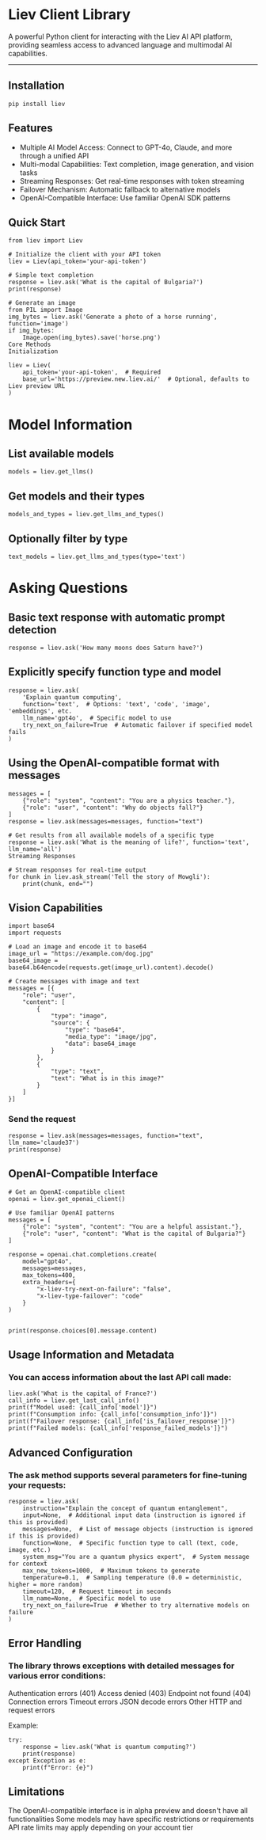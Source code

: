 # Liev Client Library

A powerful Python client for interacting with the Liev AI API platform, providing seamless access to advanced language and multimodal AI capabilities.

---

## Installation

```
pip install liev
```

## Features
- Multiple AI Model Access: Connect to GPT-4o, Claude, and more through a unified API
- Multi-modal Capabilities: Text completion, image generation, and vision tasks
- Streaming Responses: Get real-time responses with token streaming
- Failover Mechanism: Automatic fallback to alternative models
- OpenAI-Compatible Interface: Use familiar OpenAI SDK patterns

## Quick Start

```
from liev import Liev

# Initialize the client with your API token
liev = Liev(api_token='your-api-token')

# Simple text completion
response = liev.ask('What is the capital of Bulgaria?')
print(response)

# Generate an image
from PIL import Image
img_bytes = liev.ask('Generate a photo of a horse running', function='image')
if img_bytes:
    Image.open(img_bytes).save('horse.png')
Core Methods
Initialization

liev = Liev(
    api_token='your-api-token',  # Required
    base_url='https://preview.new.liev.ai/'  # Optional, defaults to Liev preview URL
)

```

# Model Information

## List available models

```
models = liev.get_llms()
```

## Get models and their types

```
models_and_types = liev.get_llms_and_types()
```

## Optionally filter by type

```
text_models = liev.get_llms_and_types(type='text')
```

# Asking Questions

## Basic text response with automatic prompt detection

```
response = liev.ask('How many moons does Saturn have?')
```

## Explicitly specify function type and model

```
response = liev.ask(
    'Explain quantum computing',
    function='text',  # Options: 'text', 'code', 'image', 'embeddings', etc.
    llm_name='gpt4o',  # Specific model to use
    try_next_on_failure=True  # Automatic failover if specified model fails
)
```

## Using the OpenAI-compatible format with messages

```
messages = [
    {"role": "system", "content": "You are a physics teacher."},
    {"role": "user", "content": "Why do objects fall?"}
]
response = liev.ask(messages=messages, function="text")

# Get results from all available models of a specific type
response = liev.ask('What is the meaning of life?', function='text', llm_name='all')
Streaming Responses

# Stream responses for real-time output
for chunk in liev.ask_stream('Tell the story of Mowgli'):
    print(chunk, end="")

```

## Vision Capabilities

```
import base64
import requests

# Load an image and encode it to base64
image_url = "https://example.com/dog.jpg"
base64_image = base64.b64encode(requests.get(image_url).content).decode()

# Create messages with image and text
messages = [{
    "role": "user",
    "content": [
        {
            "type": "image",
            "source": {
                "type": "base64",
                "media_type": "image/jpg",
                "data": base64_image
            }
        },             
        {
            "type": "text",
            "text": "What is in this image?"
        }
    ]
}]
```

### Send the request

```
response = liev.ask(messages=messages, function="text", llm_name='claude37')
print(response)
```

## OpenAI-Compatible Interface

```
# Get an OpenAI-compatible client
openai = liev.get_openai_client()

# Use familiar OpenAI patterns
messages = [
    {"role": "system", "content": "You are a helpful assistant."},
    {"role": "user", "content": "What is the capital of Bulgaria?"}
]

response = openai.chat.completions.create(
    model="gpt4o", 
    messages=messages,
    max_tokens=400,
    extra_headers={
        "x-liev-try-next-on-failure": "false",
        "x-liev-type-failover": "code"
    }
)


print(response.choices[0].message.content)

```

## Usage Information and Metadata
### You can access information about the last API call made:

```
liev.ask('What is the capital of France?')
call_info = liev.get_last_call_info()
print(f"Model used: {call_info['model']}")
print(f"Consumption info: {call_info['consumption_info']}")
print(f"Failover response: {call_info['is_failover_response']}")
print(f"Failed models: {call_info['response_failed_models']}")
```

## Advanced Configuration
### The ask method supports several parameters for fine-tuning your requests:

```
response = liev.ask(
    instruction="Explain the concept of quantum entanglement",
    input=None,  # Additional input data (instruction is ignored if this is provided)
    messages=None,  # List of message objects (instruction is ignored if this is provided)
    function=None,  # Specific function type to call (text, code, image, etc.)
    system_msg="You are a quantum physics expert",  # System message for context
    max_new_tokens=1000,  # Maximum tokens to generate
    temperature=0.1,  # Sampling temperature (0.0 = deterministic, higher = more random)
    timeout=120,  # Request timeout in seconds
    llm_name=None,  # Specific model to use
    try_next_on_failure=True  # Whether to try alternative models on failure
)
```

## Error Handling
### The library throws exceptions with detailed messages for various error conditions:

Authentication errors (401)
Access denied (403)
Endpoint not found (404)
Connection errors
Timeout errors
JSON decode errors
Other HTTP and request errors

Example:

```
try:
    response = liev.ask('What is quantum computing?')
    print(response)
except Exception as e:
    print(f"Error: {e}")
```

## Limitations

The OpenAI-compatible interface is in alpha preview and doesn't have all functionalities
Some models may have specific restrictions or requirements
API rate limits may apply depending on your account tier
